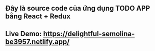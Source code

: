 ## Đây là source code của ứng dụng TODO APP bằng React + Redux

## Live Demo: https://delightful-semolina-be3957.netlify.app/
